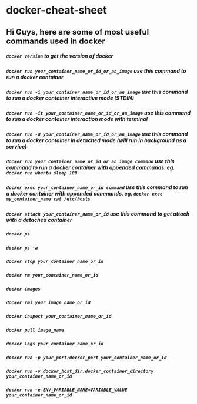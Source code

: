 # docker-cheat-sheet

## Hi Guys, here are some of most useful commands used in docker

##### `docker version` to get the version of docker
##### `docker run your_container_name_or_id_or_an_image` use this command to run a docker container

##### `docker run -i your_container_name_or_id_or_an_image` use this command to run a docker container interactive mode (STDIN)

##### `docker run -it your_container_name_or_id_or_an_image` use this command to run a docker container interaction mode with terminal

##### `docker run -d your_container_name_or_id_or_an_image` use this command to run a docker container in detached mode (will run in background as a service)

##### `docker run your_container_name_or_id_or_an_image command` use this command to run a docker container with appended commands. eg. `docker run ubuntu sleep 100`

##### `docker exec your_container_name_or_id command` use this command to run a docker container with appended commands. eg. `docker exec my_container_name cat /etc/hosts`

##### `docker attach your_container_name_or_id` use this command to get attach with a detached container

##### `docker ps`

##### `docker ps -a`

##### `docker stop your_container_name_or_id`

##### `docker rm your_container_name_or_id`

##### `docker images`

##### `docker rmi your_image_name_or_id`

##### `docker inspect your_container_name_or_id`

##### `docker pull image_name`

##### `docker logs your_container_name_or_id`

##### `docker run -p your_port:docker_port your_container_name_or_id`

##### `docker run -v docker_host_dir:docker_container_directory your_container_name_or_id`

##### `docker run -e ENV_VARIABLE_NAME=VARIABLE_VALUE your_container_name_or_id`
